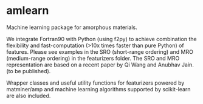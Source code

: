 # amlearn
Machine learning package for amorphous materials.

We integrate Fortran90 with Python (using f2py) to achieve combination the
flexibility and fast-computation (>10x times faster than pure Python) of features. Please see examples
in the SRO (short-range ordering) and MRO (medium-range ordering)
in the featurizers folder. The SRO and MRO representation are based on a recent
paper by Qi Wang and Anubhav Jain. (to be published).

Wrapper classes and useful utility functions for featurizers powered by matminer/amp and machine
learning algorithms supported by scikit-learn are also included.

